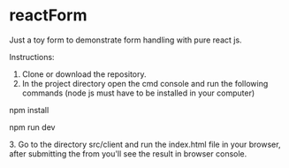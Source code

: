 # reactForm
Just a toy form to demonstrate form handling with pure react js. 

Instructions:

1. Clone or download the repository.
2. In the project directory open the cmd console and run the following commands (node js must have to be installed in your computer)
<p>npm install</p>
<p>npm run dev</p>
3. Go to the directory src/client and run the index.html file in your browser, after submitting the from you'll see the result in browser console.


